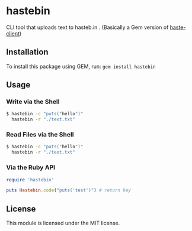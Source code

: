 # hastebin

CLI tool that uploads text to hasteb.in . (Basically a Gem version of [haste-client](https://github.com/seejohnrun/haste-client))

## Installation

To install this package using GEM, run:
`gem install hastebin`

## Usage

### Write via the Shell
```sh
$ hastebin -c "puts("hello")"
  hastebin -r "./text.txt"

```            
### Read Files via the Shell
```sh
$ hastebin -c "puts("hello")"
  hastebin -r "./text.txt"

```

### Via the Ruby API

```ruby
require 'hastebin'

puts Hastebin.code("puts('test')") # return key
```

## License

This module is licensed under the MIT license.
